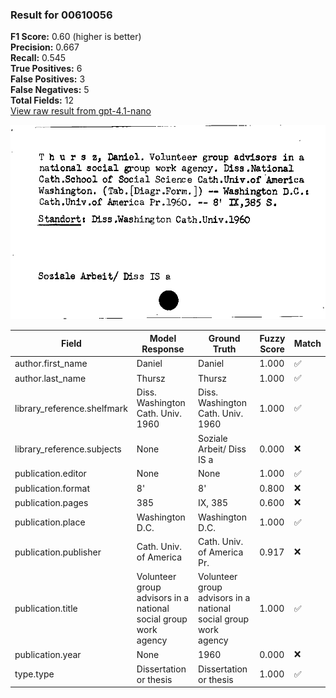 ### Result for 00610056
**F1 Score:** 0.60 (higher is better)<br>**Precision:** 0.667<br>**Recall:** 0.545<br>**True Positives:** 6<br>**False Positives:** 3<br>**False Negatives:** 5<br>**Total Fields:** 12<br>[View raw result from gpt-4.1-nano](https://github.com/RISE-UNIBAS/humanities_data_benchmark/blob/main/results/2025-10-02/T0162/request_T0162_00610056.json)

<img src="https://github.com/RISE-UNIBAS/humanities_data_benchmark/blob/main/benchmarks/zettelkatalog/images/00610056.jpg?raw=true" alt="00610056" width="600px">

| Field | Model Response | Ground Truth | Fuzzy Score | Match |
|-------|----------------|--------------|-------------|-------|
| author.first_name | Daniel | Daniel | 1.000 | ✅ |
| author.last_name | Thursz | Thursz | 1.000 | ✅ |
| library_reference.shelfmark | Diss. Washington Cath. Univ. 1960 | Diss. Washington Cath. Univ. 1960 | 1.000 | ✅ |
| library_reference.subjects | None | Soziale Arbeit/ Diss IS a | 0.000 | ❌ |
| publication.editor | None | None | 1.000 | ✅ |
| publication.format | 8'  | 8' | 0.800 | ❌ |
| publication.pages | 385 | IX, 385 | 0.600 | ❌ |
| publication.place | Washington D.C. | Washington D.C. | 1.000 | ✅ |
| publication.publisher | Cath. Univ. of America | Cath. Univ. of America Pr. | 0.917 | ❌ |
| publication.title | Volunteer group advisors in a national social group work agency | Volunteer group advisors in a national social group work agency | 1.000 | ✅ |
| publication.year | None | 1960 | 0.000 | ❌ |
| type.type | Dissertation or thesis | Dissertation or thesis | 1.000 | ✅ |
